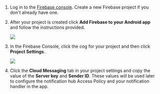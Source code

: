 1. Log in to the [Firebase console](https://firebase.google.com/console/). Create a new Firebase project if you don't already have one.
2. After your project is created click **Add Firebase to your Android app** and follow the instructions provided.

    ![](./media/notification-hubs-enable-firebase-cloud-messaging/notification-hubs-add-firebase-to-android-app.png)

3. In the Firebase Console, click the cog for your project and then click **Project Settings**.

    ![](./media/notification-hubs-enable-firebase-cloud-messaging/notification-hubs-firebase-console-project-settings.png)

4. Click the **Cloud Messaging** tab in your project settings and copy the value of the **Server key** and **Sender ID**.  These values will be used later to configure the notification hub Access Policy and your notification handler in the app.